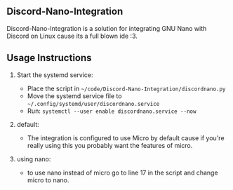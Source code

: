 ## Discord-Nano-Integration

Discord-Nano-Integration is a solution for integrating GNU Nano with Discord on Linux cause its a full blown ide :3.

## Usage Instructions
1. Start the systemd service:
   - Place the script in `~/code/Discord-Nano-Integration/discordnano.py`
   - Move the systemd service file to `~/.config/systemd/user/discordnano.service`
   - Run: `systemctl --user enable discordnano.service --now`

2. default:
   - The integration is configured to use Micro by default cause if you're really using this you probably want the features of micro.

3. using nano:
   - to use nano instead of micro go to line 17 in the script and change micro to nano.
